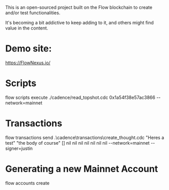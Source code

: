 This is an open-sourced project built on the Flow blockchain to create and/or test functionalities.

It's becoming a bit addictive to keep adding to it, and others might find value in the content.

# Demo site:

https://FlowNexus.io/

# Scripts

 flow scripts execute ./cadence/read_topshot.cdc 0x1a54f38e57ac3866 --network=mainnet

 # Transactions

 flow transactions send .\cadence\transactions\create_thought.cdc "Heres a test" "the body of course" [] nil nil nil nil nil nil nil --network=mainnet --signer=justin

# Generating a new Mainnet Account
flow accounts create